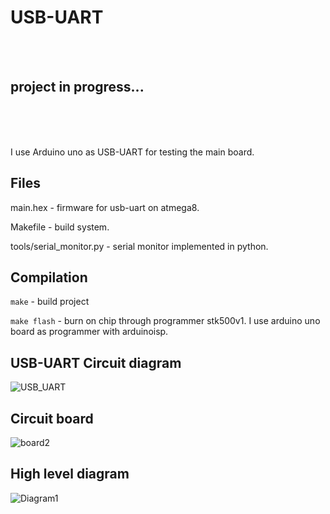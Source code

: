 # USB-UART 
</br></br>
## project in progress...
</br></br></br>

I use Arduino uno as USB-UART for testing the main board.

## Files
main.hex - firmware for usb-uart on atmega8.

Makefile - build system.

tools/serial_monitor.py - serial monitor implemented in python.

## Compilation
`make` - build project

`make flash` - burn on chip through programmer stk500v1. I use arduino uno board as programmer with arduinoisp.


## USB-UART Circuit diagram

![USB_UART](https://user-images.githubusercontent.com/108707659/198907135-b436ccb3-076b-4b09-a1f1-59eedfc9d483.png)

## Circuit board

![board2](https://user-images.githubusercontent.com/108707659/200307752-016c9318-0601-4c16-a88c-0e95c249611b.jpg)



## High level diagram

![Diagram1](https://user-images.githubusercontent.com/108707659/200307810-6968f86c-220e-453f-810d-168a3441ab24.png)
